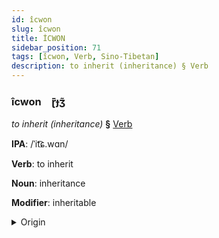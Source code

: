 ```yaml
---
id: îcwon
slug: îcwon
title: İCWON
sidebar_position: 71
tags: [îcwon, Verb, Sino-Tibetan]
description: to inherit (inheritance) § Verb
---
```


### îcwon&emsp;<span kind="abugida">ɽ̄ɟʒ̃</span>

*to inherit (inheritance)* **§** [Verb](../../tags/Verb)

**IPA**: /ˈit͡ɕ.wɑn/

**Verb**: to inherit

**Noun**: inheritance

**Modifier**: inheritable

<details>
    <summary>Origin</summary>
    Mandarin 遺傳 yíchuán /ji.ʈʂʰwan/<br/>
    <em>Sino-Tibetan Language Family</em>
</details>